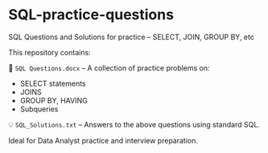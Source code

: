 # SQL-practice-questions
SQL Questions and Solutions for practice – SELECT, JOIN, GROUP BY, etc


This repository contains:

📝 `SQL Questions.docx` – A collection of practice problems on:
- SELECT statements
- JOINS
- GROUP BY, HAVING
- Subqueries

💡 `SQL_Solutions.txt` – Answers to the above questions using standard SQL.

Ideal for Data Analyst practice and interview preparation.

